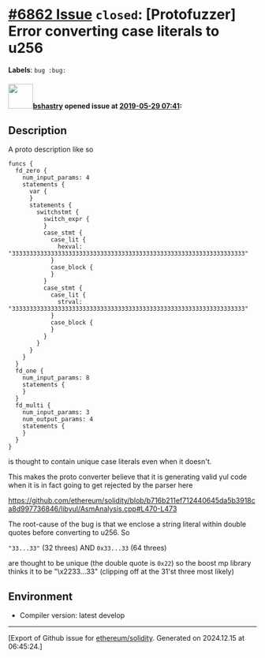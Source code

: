 # [\#6862 Issue](https://github.com/ethereum/solidity/issues/6862) `closed`: [Protofuzzer] Error converting case literals to u256
**Labels**: `bug :bug:`


#### <img src="https://avatars.githubusercontent.com/u/2388185?v=4" width="50">[bshastry](https://github.com/bshastry) opened issue at [2019-05-29 07:41](https://github.com/ethereum/solidity/issues/6862):

<!--## Prerequisites

- First, many thanks for taking part in the community. We really appreciate that.
- We realize there is a lot of information requested here. We ask only that you do your best to provide as much information as possible so we can better help you.
- Support questions are better asked in one of the following locations:
	- [Solidity chat](https://gitter.im/ethereum/solidity)
	- [Stack Overflow](https://ethereum.stackexchange.com/)
- Ensure the issue isn't already reported.
- The issue should be reproducible with the latest solidity version; however, this isn't a hard requirement and being reproducible with an older version is sufficient.
-->

## Description

A proto description like so

```
funcs {
  fd_zero {
    num_input_params: 4
    statements {
      var {
      }
      statements {
        switchstmt {
          switch_expr {
          }
          case_stmt {
            case_lit {
              hexval: "333333333333333333333333333333333333333333333333333333333333333333"
            }
            case_block {
            }
          }
          case_stmt {
            case_lit {
              strval: "333333333333333333333333333333333333333333333333333333333333333333"
            }
            case_block {
            }
          }
        }
      }
    }
  }
  fd_one {
    num_input_params: 8
    statements {
    }
  }
  fd_multi {
    num_input_params: 3
    num_output_params: 4
    statements {
    }
  }
}
```

is thought to contain unique case literals even when it doesn't.

This makes the proto converter believe that it is generating valid yul code when it is in fact going to get rejected by the parser here

https://github.com/ethereum/solidity/blob/b716b211ef712440645da5b3918ca8d997736846/libyul/AsmAnalysis.cpp#L470-L473

<!--Please shortly describe the bug you have found, and what you expect instead.-->

The root-cause of the bug is that we enclose a string literal within double quotes before converting to u256. So

`"33...33"` (32 threes) AND `0x33...33` (64 threes)

are thought to be unique (the double quote is `0x22`) so the boost mp library thinks it to be "\x2233...33" (clipping off at the 31'st three most likely)

## Environment

- Compiler version: latest develop




-------------------------------------------------------------------------------



[Export of Github issue for [ethereum/solidity](https://github.com/ethereum/solidity). Generated on 2024.12.15 at 06:45:24.]
